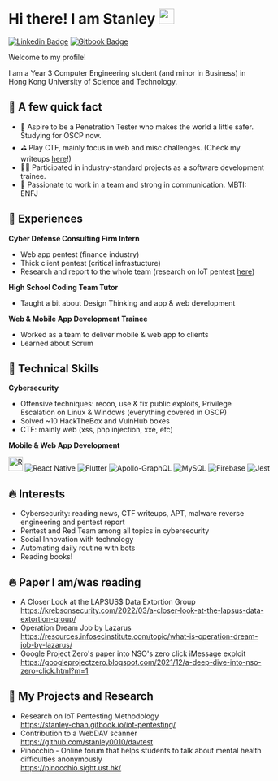 # Hi there! I am Stanley <img src="https://emojis.slackmojis.com/emojis/images/1531849430/4246/blob-sunglasses.gif?1531849430" width="30"/>

[![Linkedin Badge](https://img.shields.io/badge/linkedin-%230077B5.svg?style=for-the-badge&logo=linkedin&logoColor=white)](https://www.linkedin.com/in/stanleychan0010/)
[![Gitbook Badge](https://img.shields.io/badge/GitBook-7B36ED?style=for-the-badge&logo=gitbook&logoColor=white)](https://stanley-chan.gitbook.io/)

Welcome to my profile! 

I am a Year 3 Computer Engineering student (and minor in Business) in Hong Kong University of Science and Technology. 


## 📌 A few quick fact

- 🔐 Aspire to be a Penetration Tester who makes the world a little safer. Studying for OSCP now.
- ⛳️ Play CTF, mainly focus in web and misc challenges. (Check my writeups [here](https://stanley-chan.gitbook.io/writeups-for-ctf-and-oscp-boxes/)!) 
- 🧑‍💻 Participated in industry-standard projects as a software development trainee.
- 🌸 Passionate to work in a team and strong in communication. MBTI: ENFJ

## 💼 Experiences

**Cyber Defense Consulting Firm Intern**
- Web app pentest (finance industry)
- Thick client pentest (critical infrastucture)
- Research and report to the whole team (research on IoT pentest [here](https://stanley-chan.gitbook.io/iot-pentesting/))

**High School Coding Team Tutor**
- Taught a bit about Design Thinking and app & web development

**Web & Mobile App Development Trainee**
- Worked as a team to deliver mobile & web app to clients
- Learned about Scrum

## 💫 Technical Skills

**Cybersecurity**
- Offensive techniques: recon, use & fix public exploits, Privilege Escalation on Linux & Windows (everything covered in OSCP)
- Solved ~10 HackTheBox and VulnHub boxes
- CTF: mainly web (xss, php injection, xxe, etc)

**Mobile & Web App Development**
<div style="white-space:nowrap;">
<img alt="React badge" src="https://img.shields.io/badge/react%20-%2361DAFB.svg?&style=for-the-badge&logo=react&logoColor=black" height=28/>
<img alt="React Native" src="https://img.shields.io/badge/react_native-%2320232a.svg?style=for-the-badge&logo=react&logoColor=%2361DAFB"/>
<img alt="Flutter" src="https://img.shields.io/badge/Flutter-%2302569B.svg?style=for-the-badge&logo=Flutter&logoColor=white" />
<img alt="Apollo-GraphQL" src="https://img.shields.io/badge/-ApolloGraphQL-311C87?style=for-the-badge&logo=apollo-graphql"/>
<img alt="MySQL" src="https://img.shields.io/badge/mysql-%2300f.svg?style=for-the-badge&logo=mysql&logoColor=white"/>
<img alt="Firebase" src="https://img.shields.io/badge/firebase-%23039BE5.svg?style=for-the-badge&logo=firebase"/>
<img alt="Jest" src="https://img.shields.io/badge/-jest-%23C21325?style=for-the-badge&logo=jest&logoColor=white"/>
</div>

## 🔥 Interests

- Cybersecurity: reading news, CTF writeups, APT, malware reverse engineering and pentest report
- Pentest and Red Team among all topics in cybersecurity
- Social Innovation with technology
- Automating daily routine with bots
- Reading books!

## 🔥 Paper I am/was reading
- A Closer Look at the LAPSUS$ Data Extortion Group
<br> https://krebsonsecurity.com/2022/03/a-closer-look-at-the-lapsus-data-extortion-group/
- Operation Dream Job by Lazarus
<br> https://resources.infosecinstitute.com/topic/what-is-operation-dream-job-by-lazarus/
- Google Project Zero's paper into NSO's zero click iMessage exploit
<br> https://googleprojectzero.blogspot.com/2021/12/a-deep-dive-into-nso-zero-click.html?m=1

## 💪 My Projects and Research

- Research on IoT Pentesting Methodology
<br> https://stanley-chan.gitbook.io/iot-pentesting/
- Contribution to a WebDAV scanner
<br> https://github.com/stanley0010/davtest
- Pinocchio - Online forum that helps students to talk about mental health difficulties anonymously
<br> https://pinocchio.sight.ust.hk/
